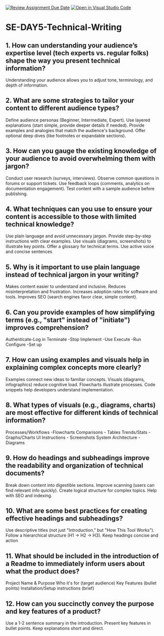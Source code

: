 [![Review Assignment Due Date](https://classroom.github.com/assets/deadline-readme-button-22041afd0340ce965d47ae6ef1cefeee28c7c493a6346c4f15d667ab976d596c.svg)](https://classroom.github.com/a/zsAR-pyY)
[![Open in Visual Studio Code](https://classroom.github.com/assets/open-in-vscode-2e0aaae1b6195c2367325f4f02e2d04e9abb55f0b24a779b69b11b9e10269abc.svg)](https://classroom.github.com/online_ide?assignment_repo_id=18569054&assignment_repo_type=AssignmentRepo)
# SE-DAY5-Technical-Writing
## 1. How can understanding your audience’s expertise level (tech experts vs. regular folks) shape the way you present technical information?
  
   Understanding your audience allows you to adjust tone, terminology, and depth of information.
   
## 2. What are some strategies to tailor your content to different audience types?

Define audience personas (Beginner, Intermediate, Expert).
Use layered explanations (start simple, provide deeper details if needed).
Provide examples and analogies that match the audience's background.
Offer optional deep dives (like footnotes or expandable sections).

## 3. How can you gauge the existing knowledge of your audience to avoid overwhelming them with jargon?
 
 Conduct user research (surveys, interviews).
Observe common questions in forums or support tickets.
Use feedback loops (comments, analytics on documentation engagement).
Test content with a sample audience before publishing.

## 4. What techniques can you use to ensure your content is accessible to those with limited technical knowledge?

Use plain language and avoid unnecessary jargon.
Provide step-by-step instructions with clear examples.
Use visuals (diagrams, screenshots) to illustrate key points.
Offer a glossary for technical terms.
Use active voice and concise sentences

## 5. Why is it important to use plain language instead of technical jargon in your writing?

Makes content easier to understand and inclusive.
Reduces misinterpretation and frustration.
Increases adoption rates for software and tools.
Improves SEO (search engines favor clear, simple content).

## 6. Can you provide examples of how simplifying terms (e.g., "start" instead of "initiate") improves comprehension?

Authenticate-Log in
Terminate	-Stop
Implement	-Use
Execute	-Run
Configure	-Set up

## 7. How can using examples and visuals help in explaining complex concepts more clearly?

Examples connect new ideas to familiar concepts.
Visuals (diagrams, infographics) reduce cognitive load.
Flowcharts illustrate processes.
Code snippets help developers understand implementation.

## 8. What types of visuals (e.g., diagrams, charts) are most effective for different kinds of technical information?

Processes/Workflows	-Flowcharts
Comparisons -	Tables
Trends/Stats	- Graphs/Charts
UI Instructions	- Screenshots
System Architecture	- Diagrams

## 9. How do headings and subheadings improve the readability and organization of technical documents?

Break down content into digestible sections.
Improve scanning (users can find relevant info quickly).
Create logical structure for complex topics.
Help with SEO and indexing.

## 10. What are some best practices for creating effective headings and subheadings?

Use descriptive titles (not just "Introduction," but "How This Tool Works").
Follow a hierarchical structure (H1 → H2 → H3).
Keep headings concise and action

## 11. What should be included in the introduction of a Readme to immediately inform users about what the product does?

Project Name & Purpose
Who it's for (target audience)
Key Features (bullet points)
Installation/Setup instructions (brief)

## 12. How can you succinctly convey the purpose and key features of a product?
Use a 1-2 sentence summary in the introduction.
Present key features in bullet points.
Keep explanations short and direct.
